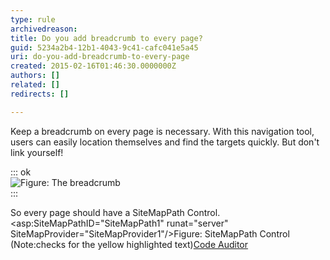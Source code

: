```yaml
---
type: rule
archivedreason: 
title: Do you add breadcrumb to every page?
guid: 5234a2b4-12b1-4043-9c41-cafc041e5a45
uri: do-you-add-breadcrumb-to-every-page
created: 2015-02-16T01:46:30.0000000Z
authors: []
related: []
redirects: []

---
```


Keep a breadcrumb on every page is necessary. With this navigation tool,  users can easily location themselves and find the targets quickly. But  don't link yourself!

<!--endintro-->


::: ok  
![Figure: The breadcrumb](../../assets/WebsiteLayout\_Breadcrumb\_1.gif)  
:::

So every page should have a SiteMapPath Control.
&lt;asp:SiteMapPathID="SiteMapPath1" runat="server" SiteMapProvider="SiteMapProvider1"/&gt;Figure: SiteMapPath Control (Note:checks for the yellow highlighted text)[Code Auditor](http://www.ssw.com.au/ssw/redirect/ssw/CodeAuditor.htm)
